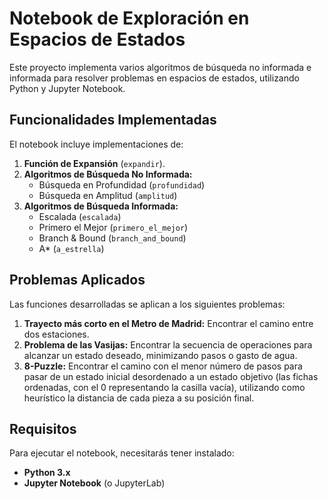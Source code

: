 # Notebook de Exploración en Espacios de Estados

Este proyecto implementa varios algoritmos de búsqueda no informada e informada para resolver problemas en espacios de estados, utilizando Python y Jupyter Notebook.

## Funcionalidades Implementadas

El notebook incluye implementaciones de:

1.  **Función de Expansión** (`expandir`).
2.  **Algoritmos de Búsqueda No Informada:**
    * Búsqueda en Profundidad (`profundidad`)
    * Búsqueda en Amplitud (`amplitud`)
3.  **Algoritmos de Búsqueda Informada:**
    * Escalada (`escalada`)
    * Primero el Mejor (`primero_el_mejor`) 
    * Branch & Bound (`branch_and_bound`)
    * A* (`a_estrella`)

## Problemas Aplicados

Las funciones desarrolladas se aplican a los siguientes problemas:

1.  **Trayecto más corto en el Metro de Madrid:** Encontrar el camino entre dos estaciones.
2.  **Problema de las Vasijas:** Encontrar la secuencia de operaciones para alcanzar un estado deseado, minimizando pasos o gasto de agua.
3.  **8-Puzzle:** Encontrar el camino con el menor número de pasos para pasar de un estado inicial desordenado a un estado objetivo (las fichas ordenadas, con el 0 representando la casilla vacía), utilizando como heurístico la distancia de cada pieza a su posición final.

## Requisitos

Para ejecutar el notebook, necesitarás tener instalado:

* **Python 3.x**
* **Jupyter Notebook** (o JupyterLab)
